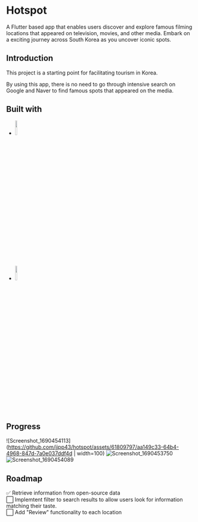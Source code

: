 # Hotspot

A Flutter based app that enables users discover and explore famous filming locations that appeared on television, movies, and other media. Embark on a exciting journey across South Korea as you uncover iconic spots. 

## Introduction

This project is a starting point for facilitating tourism in Korea. 

By using this app, there is no need to go through intensive search on Google and Naver to find famous spots that appeared on the media. 

## Built with

* <code><img width="10%" src="https://www.vectorlogo.zone/logos/flutterio/flutterio-ar21.svg"></code>  
* <code><img width="10%" src="https://www.vectorlogo.zone/logos/firebase/firebase-ar21.svg"></code>

## Progress

![Screenshot_1690454113](https://github.com/jjpp43/hotspot/assets/61809797/aa149c33-64b4-4968-847d-7a0e037ddf4d | width=100)
![Screenshot_1690453750](https://github.com/jjpp43/hotspot/assets/61809797/daebe659-a18a-4a70-8e0d-4dc7ef9f1adf)
![Screenshot_1690454089](https://github.com/jjpp43/hotspot/assets/61809797/667c4955-a900-4220-b32e-0fdbafe4bd5b)

## Roadmap

✅ Retrieve information from open-source data  
⬜ Implemtent filter to search results to allow users look for information matching their taste.  
⬜ Add "Review" functionality to each location 
